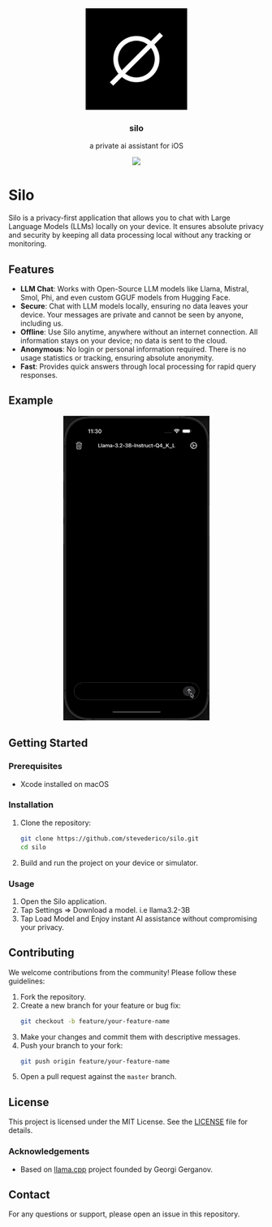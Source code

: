 <div align="center">
  <a href="#" />
    <img alt="silo" height="200px" src="https://github.com/stevederico/silo/blob/master/Assets.xcassets/AppIcon.appiconset/logo.jpg">
  </a>
</div>

<h3 align="center">silo</h3>

<p align="center">
  a private ai assistant for iOS
  <br>
  <p align="center">
  <a href="https://opensource.org/licenses/mit">
    <img src="https://img.shields.io/badge/License-MIT-blue.svg">
  </a>
</p>



# Silo

Silo is a privacy-first application that allows you to chat with Large Language Models (LLMs) locally on your device. It ensures 
absolute privacy and security by keeping all data processing local without any tracking or monitoring.

## Features
- **LLM Chat**: Works with Open-Source LLM models like Llama, Mistral, Smol, Phi, and even custom GGUF models from Hugging Face.
- **Secure**: Chat with LLM models locally, ensuring no data leaves your device. Your messages are private and cannot be seen by anyone, including us.
- **Offline**: Use Silo anytime, anywhere without an internet connection. All information stays on your device; no data is sent to the cloud.
- **Anonymous**: No login or personal information required. There is no usage statistics or tracking, ensuring absolute anonymity.
- **Fast**: Provides quick answers through local processing for rapid query responses.

## Example
<div align="center">
  <a href="#" />
    <img alt="silo" height="600px" src="https://github.com/stevederico/silo/blob/master/example.gif">
  </a>
</div>

## Getting Started

### Prerequisites
- Xcode installed on macOS

### Installation

1. Clone the repository:
   ```sh
   git clone https://github.com/stevederico/silo.git
   cd silo
   ```

2. Build and run the project on your device or simulator.

### Usage
1. Open the Silo application.
2. Tap Settings => Download a model. i.e llama3.2-3B
3. Tap Load Model and Enjoy instant AI assistance without compromising your privacy.

## Contributing

We welcome contributions from the community! Please follow these guidelines:

1. Fork the repository.
2. Create a new branch for your feature or bug fix:
   ```sh
   git checkout -b feature/your-feature-name
   ```
3. Make your changes and commit them with descriptive messages.
4. Push your branch to your fork:
   ```sh
   git push origin feature/your-feature-name
   ```
5. Open a pull request against the `master` branch.

## License

This project is licensed under the MIT License. See the [LICENSE](LICENSE) file for details.

### Acknowledgements 

- Based on [llama.cpp](https://github.com/ggerganov/llama.cpp) project founded by Georgi Gerganov.

## Contact

For any questions or support, please open an issue in this repository.

